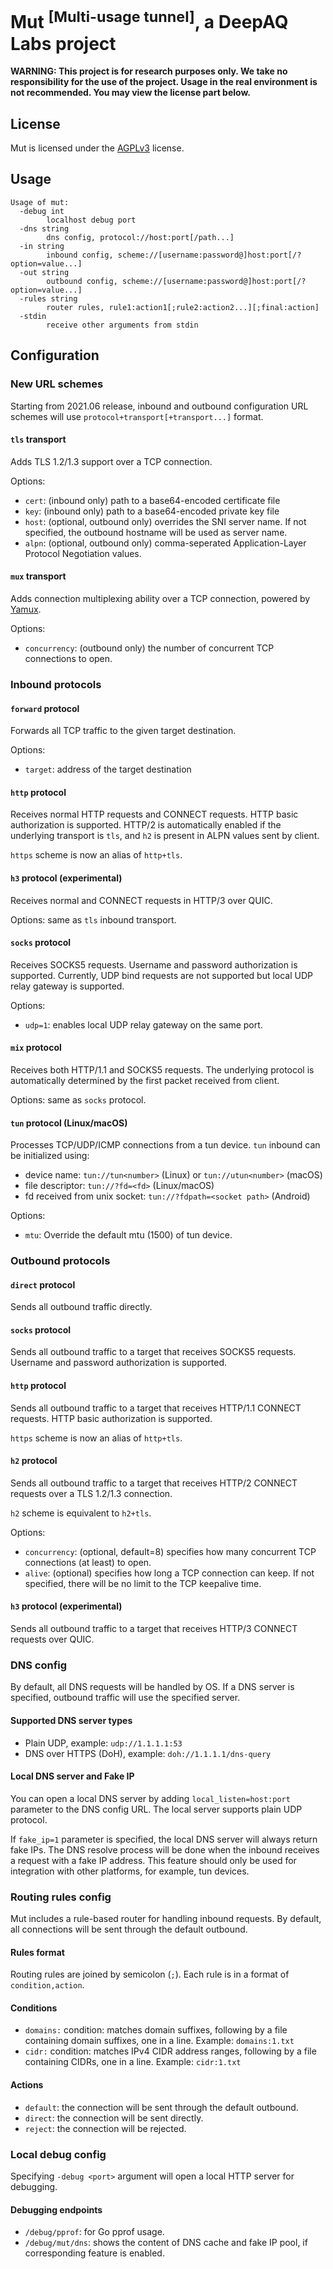 # Mut <sup>[Multi-usage tunnel]</sup>, a DeepAQ Labs project

**WARNING: This project is for research purposes only. We take no responsibility for the use of the project. Usage in the real environment is not recommended. You may view the license part below.**

## License

Mut is licensed under the [AGPLv3](LICENSE) license.

## Usage

```
Usage of mut:
  -debug int
        localhost debug port
  -dns string
        dns config, protocol://host:port[/path...]
  -in string
        inbound config, scheme://[username:password@]host:port[/?option=value...]
  -out string
        outbound config, scheme://[username:password@]host:port[/?option=value...]
  -rules string
        router rules, rule1:action1[;rule2:action2...][;final:action]
  -stdin
        receive other arguments from stdin
```

## Configuration

### New URL schemes

Starting from 2021.06 release, inbound and outbound configuration URL schemes will use `protocol+transport[+transport...]` format.

#### `tls` transport

Adds TLS 1.2/1.3 support over a TCP connection.

Options:
- `cert`: (inbound only) path to a base64-encoded certificate file
- `key`: (inbound only) path to a base64-encoded private key file
- `host`: (optional, outbound only) overrides the SNI server name. If not specified, the outbound hostname will be used as server name.
- `alpn`: (optional, outbound only) comma-seperated Application-Layer Protocol Negotiation values.

#### `mux` transport

Adds connection multiplexing ability over a TCP connection, powered by [Yamux](https://github.com/hashicorp/yamux).

Options:
- `concurrency`: (outbound only) the number of concurrent TCP connections to open.

### Inbound protocols

#### `forward` protocol

Forwards all TCP traffic to the given target destination.

Options:
- `target`: address of the target destination

#### `http` protocol

Receives normal HTTP requests and CONNECT requests. HTTP basic authorization is supported. HTTP/2 is automatically enabled if the underlying transport is `tls`, and `h2` is present in ALPN values sent by client.

`https` scheme is now an alias of `http+tls`.

#### `h3` protocol (experimental)

Receives normal and CONNECT requests in HTTP/3 over QUIC.

Options: same as `tls` inbound transport.

#### `socks` protocol

Receives SOCKS5 requests. Username and password authorization is supported. Currently, UDP bind requests are not supported but local UDP relay gateway is supported.

Options:
- `udp=1`: enables local UDP relay gateway on the same port.

#### `mix` protocol

Receives both HTTP/1.1 and SOCKS5 requests. The underlying protocol is automatically determined by the first packet received from client.

Options: same as `socks` protocol.

#### `tun` protocol (Linux/macOS)

Processes TCP/UDP/ICMP connections from a tun device. `tun` inbound can be initialized using:
- device name: `tun://tun<number>` (Linux) or `tun://utun<number>` (macOS)
- file descriptor: `tun://?fd=<fd>` (Linux/macOS)
- fd received from unix socket: `tun://?fdpath=<socket path>` (Android)

Options:
- `mtu`: Override the default mtu (1500) of tun device.

### Outbound protocols

#### `direct` protocol

Sends all outbound traffic directly.

#### `socks` protocol

Sends all outbound traffic to a target that receives SOCKS5 requests. Username and password authorization is supported.

#### `http` protocol

Sends all outbound traffic to a target that receives HTTP/1.1 CONNECT requests. HTTP basic authorization is supported.

`https` scheme is now an alias of `http+tls`.

#### `h2` protocol

Sends all outbound traffic to a target that receives HTTP/2 CONNECT requests over a TLS 1.2/1.3 connection.

`h2` scheme is equivalent to `h2+tls`.

Options:
- `concurrency`: (optional, default=8) specifies how many concurrent TCP connections (at least) to open.
- `alive`: (optional) specifies how long a TCP connection can keep. If not specified, there will be no limit to the TCP keepalive time.

#### `h3` protocol (experimental)

Sends all outbound traffic to a target that receives HTTP/3 CONNECT requests over QUIC.

### DNS config

By default, all DNS requests will be handled by OS. If a DNS server is specified, outbound traffic will use the specified server.

#### Supported DNS server types

- Plain UDP, example: `udp://1.1.1.1:53`
- DNS over HTTPS (DoH), example: `doh://1.1.1.1/dns-query`

#### Local DNS server and Fake IP

You can open a local DNS server by adding `local_listen=host:port` parameter to the DNS config URL. The local server supports plain UDP protocol.

If `fake_ip=1` parameter is specified, the local DNS server will always return fake IPs. The DNS resolve process will be done when the inbound receives a request with a fake IP address. This feature should only be used for integration with other platforms, for example, tun devices.

### Routing rules config

Mut includes a rule-based router for handling inbound requests. By default, all connections will be sent through the default outbound.

#### Rules format

Routing rules are joined by semicolon (`;`). Each rule is in a format of `condition,action`.

#### Conditions

- `domains:` condition: matches domain suffixes, following by a file containing domain suffixes, one in a line. Example: `domains:1.txt`
- `cidr:` condition: matches IPv4 CIDR address ranges, following by a file containing CIDRs, one in a line. Example: `cidr:1.txt`

#### Actions

- `default`: the connection will be sent through the default outbound.
- `direct`: the connection will be sent directly.
- `reject`: the connection will be rejected.

### Local debug config

Specifying `-debug <port>` argument will open a local HTTP server for debugging.

#### Debugging endpoints
- `/debug/pprof`: for Go pprof usage.
- `/debug/mut/dns`: shows the content of DNS cache and fake IP pool, if corresponding feature is enabled.

